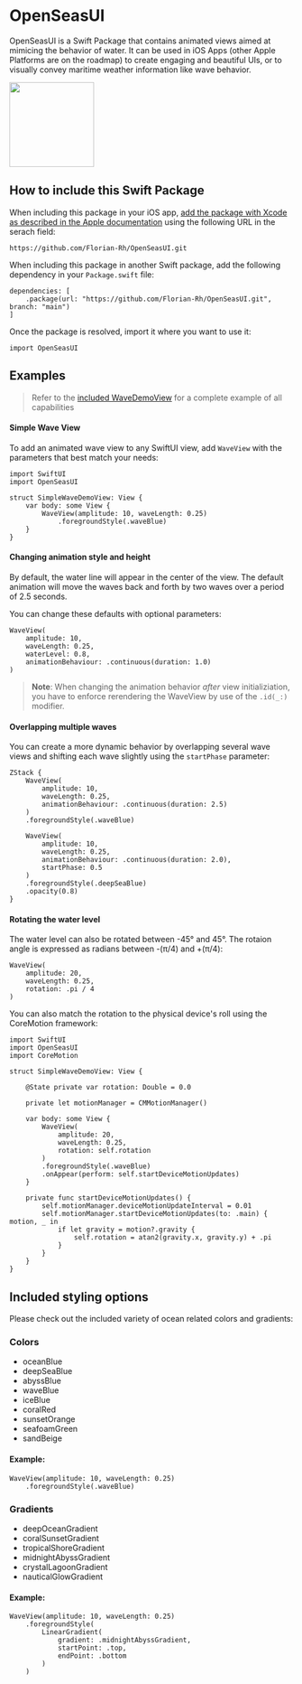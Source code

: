 #  OpenSeasUI

OpenSeasUI is a Swift Package that contains animated views aimed at mimicing the behavior of water. It can be used in iOS Apps (other Apple Platforms are on the roadmap) to create engaging and beautiful UIs, or to visually convey maritime weather information like wave behavior.


<img src="https://github.com/user-attachments/assets/90c01102-267d-41f9-8ca3-2f831d6f8aa3" width="150">


## How to include this Swift Package

When including this package in your iOS app, [add the package with Xcode as described in the Apple documentation](https://developer.apple.com/documentation/xcode/adding-package-dependencies-to-your-app) using the following URL in the serach field:
````
https://github.com/Florian-Rh/OpenSeasUI.git
````

When including this package in another Swift package, add the following dependency in your `Package.swift` file:

```
dependencies: [
    .package(url: "https://github.com/Florian-Rh/OpenSeasUI.git", branch: "main")
]
```

Once the package is resolved, import it where you want to use it:

```
import OpenSeasUI
```

## Examples

> Refer to the [included WaveDemoView](./Sources/OpenSeasUI/Demo/WaveDemoView.swift) for a complete example of all capabilities

#### Simple Wave View
To add an animated wave view to any SwiftUI view, add `WaveView` with the parameters that best match your needs:

```
import SwiftUI
import OpenSeasUI

struct SimpleWaveDemoView: View {
    var body: some View {
        WaveView(amplitude: 10, waveLength: 0.25)
            .foregroundStyle(.waveBlue)
    }
}
```

#### Changing animation style and height
By default, the water line will appear in the center of the view. The default animation will move the waves back and forth by two waves over a period of 2.5 seconds.

You can change these defaults with optional parameters:

```
WaveView(
    amplitude: 10, 
    waveLength: 0.25, 
    waterLevel: 0.8, 
    animationBehaviour: .continuous(duration: 1.0)
)
```

> **Note**: When changing the animation behavior *after* view initializiation, you have to enforce rerendering the WaveView by use of the `.id(_:)` modifier.

#### Overlapping multiple waves

You can create a more dynamic behavior by overlapping several wave views and shifting each wave slightly using the `startPhase` parameter:

```
ZStack {
    WaveView(
        amplitude: 10,
        waveLength: 0.25,
        animationBehaviour: .continuous(duration: 2.5)
    )
    .foregroundStyle(.waveBlue)

    WaveView(
        amplitude: 10,
        waveLength: 0.25,
        animationBehaviour: .continuous(duration: 2.0),
        startPhase: 0.5
    )
    .foregroundStyle(.deepSeaBlue)
    .opacity(0.8)
}
```

#### Rotating the water level
The water level can also be rotated between -45° and 45°. The rotaion angle is expressed as radians between -(π/4) and +(π/4):

```
WaveView(
    amplitude: 20, 
    waveLength: 0.25, 
    rotation: .pi / 4
)
```

You can also match the rotation to the physical device's roll using the CoreMotion framework:

```
import SwiftUI
import OpenSeasUI
import CoreMotion

struct SimpleWaveDemoView: View {

    @State private var rotation: Double = 0.0

    private let motionManager = CMMotionManager()

    var body: some View {
        WaveView(
            amplitude: 20, 
            waveLength: 0.25, 
            rotation: self.rotation
        )
        .foregroundStyle(.waveBlue)
        .onAppear(perform: self.startDeviceMotionUpdates)
    }

    private func startDeviceMotionUpdates() {
        self.motionManager.deviceMotionUpdateInterval = 0.01
        self.motionManager.startDeviceMotionUpdates(to: .main) { motion, _ in
            if let gravity = motion?.gravity {
                self.rotation = atan2(gravity.x, gravity.y) + .pi
            }
        }
    }
}
```

## Included styling options
Please check out the included variety of ocean related colors and gradients:

### Colors
- oceanBlue
- deepSeaBlue
- abyssBlue
- waveBlue
- iceBlue
- coralRed
- sunsetOrange
- seafoamGreen
- sandBeige
#### Example:
```
WaveView(amplitude: 10, waveLength: 0.25)
    .foregroundStyle(.waveBlue)
```

### Gradients
- deepOceanGradient
- coralSunsetGradient
- tropicalShoreGradient
- midnightAbyssGradient
- crystalLagoonGradient
- nauticalGlowGradient

#### Example:
```
WaveView(amplitude: 10, waveLength: 0.25)
    .foregroundStyle(
        LinearGradient(
            gradient: .midnightAbyssGradient, 
            startPoint: .top, 
            endPoint: .bottom
        )
    )
```


